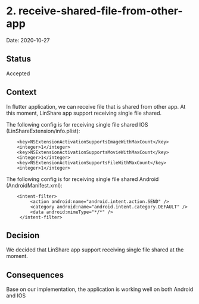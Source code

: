 # 2. receive-shared-file-from-other-app

Date: 2020-10-27

## Status

Accepted

## Context

In flutter application, we can receive file that is shared from other app. At this moment, LinShare app support receiving single file shared.

The following config is for receiving single file shared IOS (LinShareExtension/info.plist):
```
    <key>NSExtensionActivationSupportsImageWithMaxCount</key>
    <integer>1</integer>
    <key>NSExtensionActivationSupportsMovieWithMaxCount</key>
    <integer>1</integer>
    <key>NSExtensionActivationSupportsFileWithMaxCount</key>
    <integer>1</integer>
```
The following config is for receiving single file shared Android (AndroidManifest.xml):
```
    <intent-filter>
         <action android:name="android.intent.action.SEND" />
         <category android:name="android.intent.category.DEFAULT" />
         <data android:mimeType="*/*" />
     </intent-filter>
```
## Decision

We decided that LinShare app support receiving single file shared at the moment.

## Consequences

Base on our implementation, the application is working well on both Android and IOS
